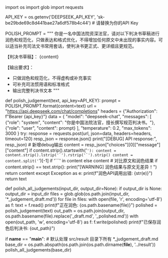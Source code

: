 import os
import glob
import requests

API_KEY = os.getenv('DEEPSEEK_API_KEY', 'sk-be29bde69c8d441bae27a6df578b4c44')  # 请替换为你的API Key

POLISH_PROMPT = """
你是一名中国法院资深法官，请对以下判决书草稿进行润色和规范化，只做表达和格式优化，不得增加任何原文中未出现的事实内容。可以适当补充司法文书常用套话，使判决书更正式、更详细且更规范。

【判决书草稿】：
{content}

【输出要求】：
- 只做润色和规范化，不得虚构或补充事实
- 可补充司法惯用语和标准格式
- 输出完整判决书文本
"""

def polish_judgement(text, api_key=API_KEY):
    prompt = POLISH_PROMPT.format(content=text)
    url = "https://api.deepseek.com/chat/completions"
    headers = {"Authorization": f"Bearer {api_key}"}
    data = {
        "model": "deepseek-chat",
        "messages": [
            {"role": "system", "content": "你是中国法院法官，擅长撰写规范判决书。"},
            {"role": "user", "content": prompt}
        ],
        "temperature": 0.2,
        "max_tokens": 3000
    }
    try:
        response = requests.post(url, json=data, headers=headers, timeout=120)
        resp_json = response.json()
        print("[DEBUG] API response:", resp_json)  # 新增debug输出
        content = resp_json["choices"][0]["message"]["content"]
        if content.strip().startswith('```'):
            content = content.strip().lstrip('`').rstrip('`').strip()
            content = content.split('```')[-1] if '```' in content else content
        # 对比原文和润色结果
        if content.strip() == text.strip():
            print("[WARNING] 润色结果与原文无差异！")
        return content
    except Exception as e:
        print(f"润色API调用出错: {str(e)}")
        return text

def polish_all_judgements(input_dir, output_dir=None):
    if output_dir is None:
        output_dir = input_dir
    files = glob.glob(os.path.join(input_dir, '*_judgement_draft.md'))
    for file in files:
        with open(file, 'r', encoding='utf-8') as f:
            text = f.read()
        print(f"正在润色: {os.path.basename(file)}")
        polished = polish_judgement(text)
        out_path = os.path.join(output_dir, os.path.basename(file).replace('_draft.md', '_polished.md'))
        with open(out_path, 'w', encoding='utf-8') as f:
            f.write(polished)
        print(f"已保存润色后判决书: {out_path}")

if __name__ == "__main__":
    # 默认处理 src/result 目录下所有 *_judgement_draft.md
    base_dir = os.path.abspath(os.path.join(os.path.dirname(__file__), '../result'))
    polish_all_judgements(base_dir)
